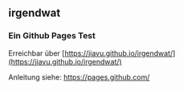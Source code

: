 ## irgendwat
### Ein Github Pages Test

Erreichbar über [https://jiavu.github.io/irgendwat/](https://jiavu.github.io/irgendwat/)

Anleitung siehe: https://pages.github.com/
